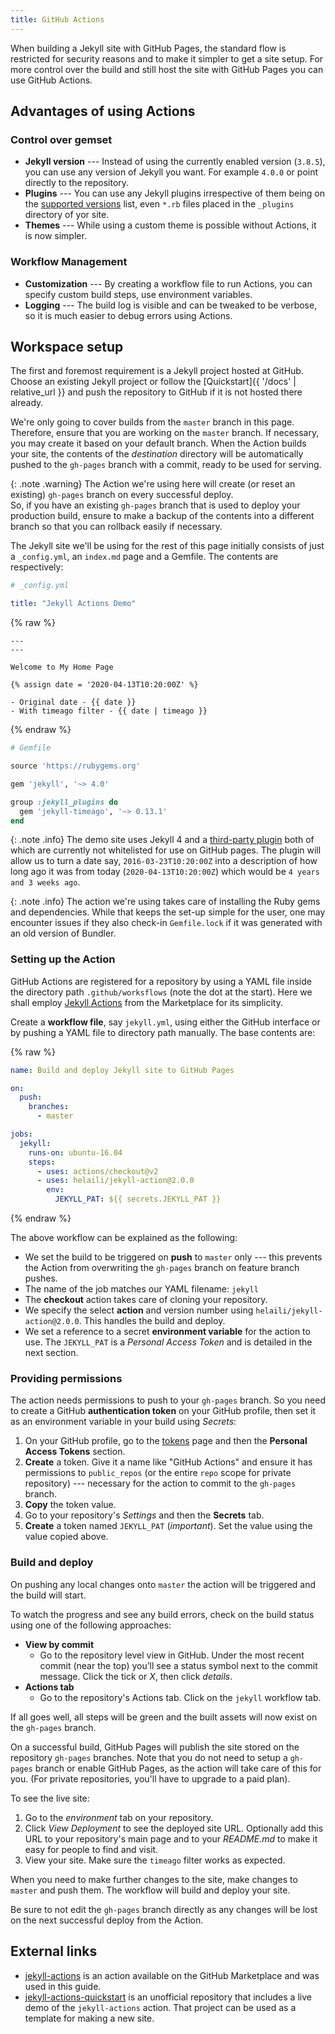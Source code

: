 ```yaml
---
title: GitHub Actions
---
```


When building a Jekyll site with GitHub Pages, the standard flow is restricted for security reasons
and to make it simpler to get a site setup. For more control over the build and still host the site
with GitHub Pages you can use GitHub Actions.


## Advantages of using Actions

### Control over gemset

- **Jekyll version** --- Instead of using the currently enabled version (`3.8.5`), you can use any
  version of Jekyll you want. For example `4.0.0` or point directly to the repository.
- **Plugins** --- You can use any Jekyll plugins irrespective of them being on the
  [supported versions][ghp-whitelist] list, even `*.rb` files placed in the `_plugins` directory
  of yor site.
- **Themes** --- While using a custom theme is possible without Actions, it is now simpler.

### Workflow Management

- **Customization** --- By creating a workflow file to run Actions, you can specify custom build
  steps, use environment variables.
- **Logging** --- The build log is visible and can be tweaked to be verbose, so it is much easier to
  debug errors using Actions.


## Workspace setup

The first and foremost requirement is a Jekyll project hosted at GitHub. Choose an existing Jekyll
project or follow the [Quickstart]{{ '/docs' | relative_url }} and push the repository to GitHub
if it is not hosted there already.

We're only going to cover builds from the `master` branch in this page. Therefore, ensure that you
are working on the `master` branch. If necessary, you may create it based on your default branch.
When the Action builds your site, the contents of the *destination* directory will be automatically
pushed to the `gh-pages` branch with a commit, ready to be used for serving.

{: .note .warning}
The Action we're using here will create (or reset an existing) `gh-pages` branch on every successful
deploy.<br/> So, if you have an existing `gh-pages` branch that is used to deploy your production build,
ensure to make a backup of the contents into a different branch so that you can rollback easily
if necessary.

The Jekyll site we'll be using for the rest of this page initially consists of just a `_config.yml`,
an `index.md` page and a Gemfile. The contents are respectively:

```yaml
# _config.yml

title: "Jekyll Actions Demo"
```

{% raw %}
```liquid
---
---

Welcome to My Home Page

{% assign date = '2020-04-13T10:20:00Z' %}

- Original date - {{ date }}
- With timeago filter - {{ date | timeago }}
```
{% endraw %}


```ruby
# Gemfile

source 'https://rubygems.org'

gem 'jekyll', '~> 4.0'

group :jekyll_plugins do
  gem 'jekyll-timeago', '~> 0.13.1'
end
```

{: .note .info}
The demo site uses Jekyll 4 and a [third-party plugin][timeago-plugin] both of which are
currently not whitelisted for use on GitHub pages. The plugin will allow us to turn a date say,
`2016-03-23T10:20:00Z` into a description of how long ago it was from today (`2020-04-13T10:20:00Z`)
which would be `4 years and 3 weeks ago`.

{: .note .info}
The action we're using takes care of installing the Ruby gems and dependencies. While that keeps
the set-up simple for the user, one may encounter issues if they also check-in `Gemfile.lock` if it
was generated with an old version of Bundler.

### Setting up the Action

GitHub Actions are registered for a repository by using a YAML file inside the directory path
`.github/worksflows` (note the dot at the start). Here we shall employ [Jekyll Actions][jekyll-actions]
from the Marketplace for its simplicity.

Create a **workflow file**, say `jekyll.yml`, using either the GitHub interface or by pushing
a YAML file to directory path manually. The base contents are:

{% raw %}
```yaml
name: Build and deploy Jekyll site to GitHub Pages

on:
  push:
    branches:
      - master

jobs:
  jekyll:
    runs-on: ubuntu-16.04
    steps:
      - uses: actions/checkout@v2
      - uses: helaili/jekyll-action@2.0.0
        env:
          JEKYLL_PAT: ${{ secrets.JEKYLL_PAT }}
```
{% endraw %}

The above workflow can be explained as the following:

- We set the build to be triggered on **push** to `master` only --- this prevents the Action from
  overwriting the `gh-pages` branch on feature branch pushes.
- The name of the job matches our YAML filename: `jekyll`
- The **checkout** action takes care of cloning your repository.
- We specify the select **action** and version number using `helaili/jekyll-action@2.0.0`. This
  handles the build and deploy.
- We set a reference to a secret **environment variable** for the action to use. The `JEKYLL_PAT`
  is a *Personal Access Token* and is detailed in the next section.

### Providing permissions

The action needs permissions to push to your `gh-pages` branch. So you need to create a GitHub
**authentication token** on your GitHub profile, then set it as an environment variable in your
build using _Secrets_:

1. On your GitHub profile, go to the [tokens][] page and then
   the **Personal Access Tokens** section.
2. **Create** a token. Give it a name like "GitHub Actions" and ensure it has permissions to
   `public_repos` (or the entire `repo` scope for private repository) --- necessary for the action
   to commit to the `gh-pages` branch.
3. **Copy** the token value.
4. Go to your repository's _Settings_ and then the **Secrets** tab.
5. **Create** a token named `JEKYLL_PAT` (*important*). Set the value using the value copied above.

### Build and deploy

On pushing any local changes onto `master` the action will be triggered and the build will start.

To watch the progress and see any build errors, check on the build status using one of the following
approaches:

- **View by commit**
    - Go to the repository level view in GitHub. Under the most recent commit (near the top) you’ll see
      a status symbol next to the commit message. Click the tick or _X_, then click _details_.
- **Actions tab**
    - Go to the repository's Actions tab. Click on the `jekyll` workflow tab.

If all goes well, all steps will be green and the built assets will now exist on the `gh-pages` branch.

On a successful build, GitHub Pages will publish the site stored on the repository `gh-pages` branches.
Note that you do not need to setup a `gh-pages` branch or enable GitHub Pages, as the action will
take care of this for you.
(For private repositories, you'll have to upgrade to a paid plan).

To see the live site:

1. Go to the _environment_ tab on your repository.
2. Click _View Deployment_ to see the deployed site URL. Optionally add this URL to your repository's
   main page and to your _README.md_ to make it easy for people to find and visit.
4. View your site. Make sure the `timeago` filter works as expected.

When you need to make further changes to the site, make changes to `master` and push them. The workflow
will build and deploy your site.

Be sure to not edit the `gh-pages` branch directly as any changes will be lost on the next successful
deploy from the Action.

## External links

- [jekyll-actions][] is an action available on the GitHub Marketplace and was used in this guide.
- [jekyll-actions-quickstart][] is an unofficial repository that includes a live demo of the
  `jekyll-actions` action. That project can be used as a template for making a new site.


[ghp-whitelist]: https://pages.github.com/versions/
[timeago-plugin]: https://rubygems.org/gems/jekyll-timeago
[tokens]: https://github.com/settings/tokens
[jekyll-actions]: https://github.com/marketplace/actions/jekyll-actions
[jekyll-actions-quickstart]: https://github.com/MichaelCurrin/jekyll-actions-quickstart
